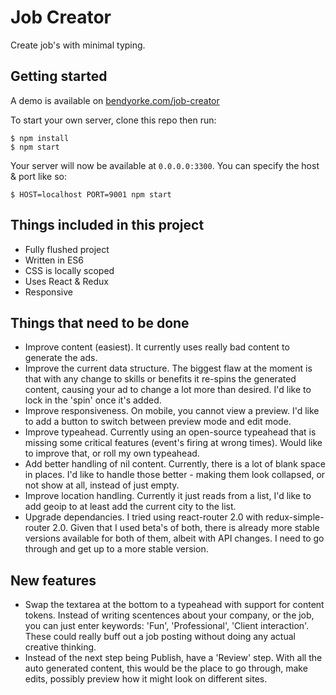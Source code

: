 # Job Creator

Create job's with minimal typing.

## Getting started

A demo is available on [bendyorke.com/job-creator](http://bendyorke.com/job-creator)

To start your own server, clone this repo then run:

```
$ npm install
$ npm start
```

Your server will now be available at `0.0.0.0:3300`.  You can specify the host & port like so:

```
$ HOST=localhost PORT=9001 npm start
```

## Things included in this project

- Fully flushed project
- Written in ES6
- CSS is locally scoped
- Uses React & Redux
- Responsive

## Things that need to be done

- Improve content (easiest).  It currently uses really bad content to generate the ads.
- Improve the current data structure.  The biggest flaw at the moment is that with any change to skills or benefits it re-spins the generated content, causing your ad to change a lot more than desired.  I'd like to lock in the 'spin' once it's added.
- Improve responsiveness.  On mobile, you cannot view a preview.  I'd like to add a button to switch between preview mode and edit mode.
- Improve typeahead.  Currently using an open-source typeahead that is missing some critical features (event's firing at wrong times).  Would like to improve that, or roll my own typeahead.
- Add better handling of nil content.  Currently, there is a lot of blank space in places.  I'd like to handle those better - making them look collapsed, or not show at all, instead of just empty.
- Improve location handling.  Currently it just reads from a list, I'd like to add geoip to at least add the current city to the list.
- Upgrade dependancies.  I tried using react-router 2.0 with redux-simple-router 2.0.  Given that I used beta's of both, there is already more stable versions available for both of them, albeit with API changes.  I need to go through and get up to a more stable version.

## New features

- Swap the textarea at the bottom to a typeahead with support for content tokens. Instead of writing scentences about your company, or the job, you can just enter keywords: 'Fun', 'Professional', 'Client interaction'.  These could really buff out a job posting without doing any actual creative thinking.
- Instead of the next step being Publish, have a 'Review' step.  With all the auto generated content, this would be the place to go through, make edits, possibly preview how it might look on different sites.  
